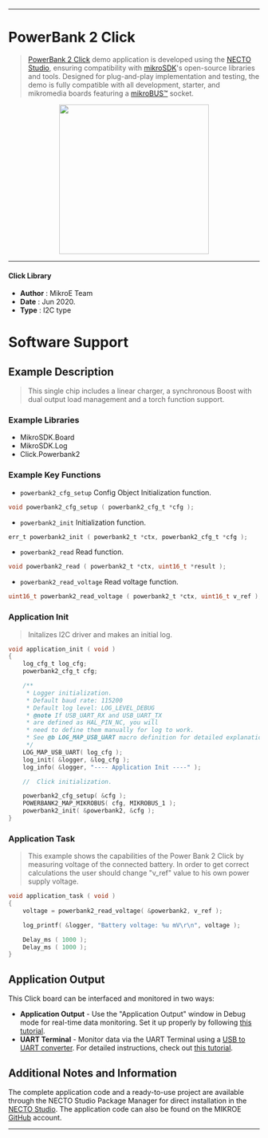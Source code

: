 
---
# PowerBank 2 Click

> [PowerBank 2 Click](https://www.mikroe.com/?pid_product=MIKROE-4116) demo application is developed using
the [NECTO Studio](https://www.mikroe.com/necto), ensuring compatibility with [mikroSDK](https://www.mikroe.com/mikrosdk)'s
open-source libraries and tools. Designed for plug-and-play implementation and testing, the demo is fully compatible with
all development, starter, and mikromedia boards featuring a [mikroBUS&trade;](https://www.mikroe.com/mikrobus) socket.

<p align="center">
  <img src="https://www.mikroe.com/?pid_product=MIKROE-4116&image=1" height=300px>
</p>

---

#### Click Library

- **Author**        : MikroE Team
- **Date**          : Jun 2020.
- **Type**          : I2C type

# Software Support

## Example Description

> This single chip includes a linear charger, a synchronous Boost with dual output load management and a torch function support. 

### Example Libraries

- MikroSDK.Board
- MikroSDK.Log
- Click.Powerbank2

### Example Key Functions

- `powerbank2_cfg_setup` Config Object Initialization function. 
```c
void powerbank2_cfg_setup ( powerbank2_cfg_t *cfg );
``` 
 
- `powerbank2_init` Initialization function. 
```c
err_t powerbank2_init ( powerbank2_t *ctx, powerbank2_cfg_t *cfg );
```

- `powerbank2_read` Read function. 
```c
void powerbank2_read ( powerbank2_t *ctx, uint16_t *result );
```
 
- `powerbank2_read_voltage` Read voltage function. 
```c
uint16_t powerbank2_read_voltage ( powerbank2_t *ctx, uint16_t v_ref );
```

### Application Init

> Initalizes I2C driver and makes an initial log.

```c
void application_init ( void )
{
    log_cfg_t log_cfg;
    powerbank2_cfg_t cfg;

    /** 
     * Logger initialization.
     * Default baud rate: 115200
     * Default log level: LOG_LEVEL_DEBUG
     * @note If USB_UART_RX and USB_UART_TX 
     * are defined as HAL_PIN_NC, you will 
     * need to define them manually for log to work. 
     * See @b LOG_MAP_USB_UART macro definition for detailed explanation.
     */
    LOG_MAP_USB_UART( log_cfg );
    log_init( &logger, &log_cfg );
    log_info( &logger, "---- Application Init ----" );

    //  Click initialization.

    powerbank2_cfg_setup( &cfg );
    POWERBANK2_MAP_MIKROBUS( cfg, MIKROBUS_1 );
    powerbank2_init( &powerbank2, &cfg );
}
```

### Application Task

> This example shows the capabilities of the Power Bank 2 Click
> by measuring voltage of the connected battery. In order to get correct calculations 
> the user should change "v_ref" value to his own power supply voltage.

```c
void application_task ( void )
{
    voltage = powerbank2_read_voltage( &powerbank2, v_ref );

    log_printf( &logger, "Battery voltage: %u mV\r\n", voltage );

    Delay_ms ( 1000 );
    Delay_ms ( 1000 );
}
```

## Application Output

This Click board can be interfaced and monitored in two ways:
- **Application Output** - Use the "Application Output" window in Debug mode for real-time data monitoring.
Set it up properly by following [this tutorial](https://www.youtube.com/watch?v=ta5yyk1Woy4).
- **UART Terminal** - Monitor data via the UART Terminal using
a [USB to UART converter](https://www.mikroe.com/click/interface/usb?interface*=uart,uart). For detailed instructions,
check out [this tutorial](https://help.mikroe.com/necto/v2/Getting%20Started/Tools/UARTTerminalTool).

## Additional Notes and Information

The complete application code and a ready-to-use project are available through the NECTO Studio Package Manager for 
direct installation in the [NECTO Studio](https://www.mikroe.com/necto). The application code can also be found on
the MIKROE [GitHub](https://github.com/MikroElektronika/mikrosdk_click_v2) account.

---
